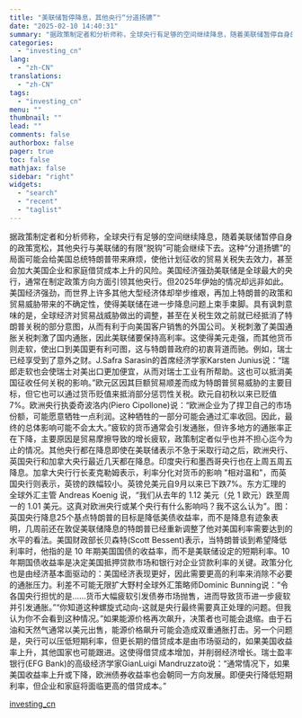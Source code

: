 ```yaml
---
title: "美联储暂停降息，其他央行“分道扬镳”"
date: "2025-02-10 14:40:31"
summary: "据政策制定者和分析师称，全球央行有足够的空间继续降息，随着美联储暂停自身的政策宽松，其他央行与美联储..."
categories:
  - "investing_cn"
lang:
  - "zh-CN"
translations:
  - "zh-CN"
tags:
  - "investing_cn"
menu: ""
thumbnail: ""
lead: ""
comments: false
authorbox: false
pager: true
toc: false
mathjax: false
sidebar: "right"
widgets:
  - "search"
  - "recent"
  - "taglist"
---
```


据政策制定者和分析师称，全球央行有足够的空间继续降息，随着美联储暂停自身的政策宽松，其他央行与美联储的有限“脱钩”可能会继续下去。这种“分道扬镳”的局面可能会给美国总统特朗普带来麻烦，使他计划征收的贸易关税失去效力，甚至会加大美国企业和家庭借贷成本上升的风险。美国经济强劲美联储是全球最大的央行，通常在制定政策方向方面引领其他央行。但2025年伊始的情况却远非如此。美国经济强劲，而世界上许多其他大型经济体却举步维艰，再加上特朗普的政策和贸易威胁带来的不确定性，使得美联储在进一步降息问题上束手束脚。具有讽刺意味的是，全球经济对贸易战威胁做出的调整，甚至在关税生效之前就已经抵消了特朗普关税的部分意图，从而有利于向美国客户销售的外国公司。关税刺激了美国通胀关税刺激了国内通胀，因此美联储要保持高利率。这使得美元走强，而其他货币则走软，使出口到美国更有利可图，这与特朗普政府的初衷背道而驰。例如，瑞士已经享受到了意外之财。J.Safra Sarasin的首席经济学家Karsten Junius说：“瑞郎走软也会使瑞士对美出口更加便宜，从而对瑞士工业有所帮助。这也可以抵消美国征收任何关税的影响。”欧元区因其巨额贸易顺差而成为特朗普贸易威胁的主要目标，但它也可以通过货币贬值来抵消部分惩罚性关税。欧元自初秋以来已贬值7%。欧洲央行执委奇波洛内(Piero Cipollone)说：“欧洲企业为了捍卫自己的市场份额，可能愿意牺牲一点利润。这种牺牲的一部分可能会通过汇率收回。因此，最终的总体影响可能不会太大。”疲软的货币通常会引发通胀，但许多地方的通胀率正在下降，主要原因是贸易摩擦导致的增长疲软，政策制定者似乎也并不担心迄今为止的情况。其他央行都在降息即使在美联储表示不急于采取行动之后，欧洲央行、英国央行和加拿大央行最近几天都在降息。印度央行和墨西哥央行也在上周五周五降息。加拿大央行行长麦克勒姆表示，利率分化对货币的影响 "相对温和"，而英国央行则表示，英镑的跌幅较小。英镑兑美元自9月以来已下跌7%。东方汇理的全球外汇主管 Andreas Koenig 说，“我们从去年的 1.12 美元（兑 1 欧元）跌至周一的 1.01 美元。这真对欧洲央行或某个央行有什么影响吗？我不这么认为”。图：英国央行降息25个基点特朗普的目标是降低美债收益率，而不是降息有迹象表明，几周前还在敦促美联储降息的特朗普已经重新调整了他对美国利率需要达到的水平的看法。美国财政部长贝森特(Scott Bessent)表示，当特朗普谈到希望降低利率时，他指的是 10 年期美国国债的收益率，而不是美联储设定的短期利率。10年期国债收益率是决定美国抵押贷款市场和银行对企业贷款利率的关键。政策分化也是由经济基本面驱动的：美国经济表现更好，因此需要更高的利率来消除不必要的通胀压力。利差不可能无限扩大野村全球外汇策略师Dominic Bunning说：“令各国央行担忧的是......货币大幅疲软引发债券市场抛售，进而导致货币进一步疲软并引发通胀。”“你知道这种螺旋式动向-这就是央行最终需要真正处理的问题。但我认为你不会看到这种情况。”如果能源价格再次飙升，决策者也可能会退缩。由于石油和天然气通常以美元出售，能源价格飙升可能会造成双重通胀打击。另一个问题是，央行可以压低短期利率，但更长期的借贷成本是由市场驱动的，如果美国收益率上升，其他国家也可能跟进。这使得借贷成本增加，并削弱经济增长。瑞士盈丰银行(EFG Bank)的高级经济学家GianLuigi Mandruzzato说：“通常情况下，如果美国收益率上升或下降，欧洲债券收益率也会朝同一方向发展。即便央行降低短期利率，但企业和家庭将面临更高的借贷成本。”

[investing_cn](https://cn.investing.com/news/forex-news/article-2663767)
